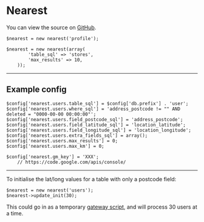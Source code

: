 # Nearest

You can view the source on [GitHub](https://github.com/craigfrancis/framework/blob/master/framework/0.1/library/class/nearest/nearest.php).

	$nearest = new nearest('profile');

	$nearest = new nearest(array(
			'table_sql' => 'stores',
			'max_results' => 10,
		));

---

## Example config

	$config['nearest.users.table_sql'] = $config['db.prefix'] . 'user';
	$config['nearest.users.where_sql'] = 'address_postcode != "" AND deleted = "0000-00-00 00:00:00"';
	$config['nearest.users.field_postcode_sql'] = 'address_postcode';
	$config['nearest.users.field_latitude_sql'] = 'location_latitude';
	$config['nearest.users.field_longitude_sql'] = 'location_longitude';
	$config['nearest.users.extra_fields_sql'] = array();
	$config['nearest.users.max_results'] = 0;
	$config['nearest.users.max_km'] = 0;

	$config['nearest.gm_key'] = 'XXX';
		// https://code.google.com/apis/console/

---

To initialise the lat/long values for a table with only a postcode field:

	$nearest = new nearest('users');
	$nearest->update_init(30);

This could go in as a temporary [gateway script](../../doc/setup/gateways.md), and will process 30 users at a time.
